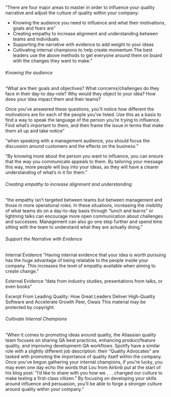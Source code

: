 “There are four major areas to master in order to influence your quality narrative and adjust the culture of quality within your company:

- Knowing the audience you need to influence and what their motivations, goals and fears are”
- Creating empathy to increase alignment and understanding between teams and individuals
- Supporting the narrative with evidence to add weight to your ideas
- Cultivating internal champions to help create momentum
The best leaders use the above methods to get everyone around them on board with the changes they want to make.”

###### Knowing the audience

“What are their goals and objectives?
What concerns/challenges do they face in their day-to day-role?
Why would they object to your idea?
How does your idea impact them and their teams?

Once you’ve answered these questions, you’ll notice how different the motivations are for each of the people you’ve listed. Use this as a basis to find a way to speak the language of the person you’re trying to influence. Find what’s important to them, and then frame the issue in terms that make them sit up and take notice”

“when speaking with a management audience, you should focus the discussion around customers and the effects on the business.”

“By knowing more about the person you want to influence, you can ensure that the way you communicate appeals to them. By tailoring your message this way, more people will buy into your ideas, as they will have a clearer understanding of what’s in it for them.”

###### Creating empathy to increase alignment and understanding
“the empathy isn’t targeted between teams but between management and those in more operational roles. In these situations, increasing the visibility of what teams do on a day-to-day basis through “lunch and learns” or lightning talks can encourage more open communication about challenges and successes. Management can also go one step further and spend time sitting with the team to understand what they are actually doing.”

###### Support the Narrative with Evidence
Internal Evidence
“Having internal evidence that your idea is worth pursuing has the huge advantage of being relatable to the people inside your company. This increases the level of empathy available when aiming to create change.”

External Evidence
“data from industry studies, presentations from talks, or even books”

Excerpt From
Leading Quality: How Great Leaders Deliver High-Quality Software and Accelerate Growth
Peer, Owais
This material may be protected by copyright.


###### Cultivate Internal Champions
“When it comes to promoting ideas around quality, the Atlassian quality team focuses on sharing QA best practices, enhancing product/feature quality, and improving development-QA workflows. Spotify have a similar role with a slightly different job description: their “Quality Advocates” are tasked with promoting the importance of quality itself within the company.
Once you’ve begun gathering your internal champions, if you’re lucky, you may even one day echo the words that Lou from Airbnb put at the start of his blog post: “I’d like to share with you how we . . . changed our culture to make testing a first-class citizen.”
By focusing on developing your skills around influence and persuasion, you’ll be able to forge a stronger culture around quality within your company.”
